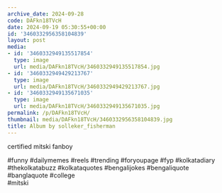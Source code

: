 ```yaml
---
archive_date: 2024-09-28
code: DAFkn18TVcH
date: 2024-09-19 05:30:55+00:00
id: '3460332956358104839'
layout: post
media:
- id: '3460332949135517854'
  type: image
  url: media/DAFkn18TVcH/3460332949135517854.jpg
- id: '3460332949429213767'
  type: image
  url: media/DAFkn18TVcH/3460332949429213767.jpg
- id: '3460332949135671035'
  type: image
  url: media/DAFkn18TVcH/3460332949135671035.jpg
permalink: /p/DAFkn18TVcH/
thumbnail: media/DAFkn18TVcH/3460332956358104839.jpg
title: Album by solleker_fisherman
---
```


certified mitski fanboy   
  
#funny #dailymemes #reels #trending #foryoupage #fyp  #kolkatadiary #thekolkatabuzz #kolkataquotes  #bengalijokes #bengaliquote #banglaquote #college  
#mitski
